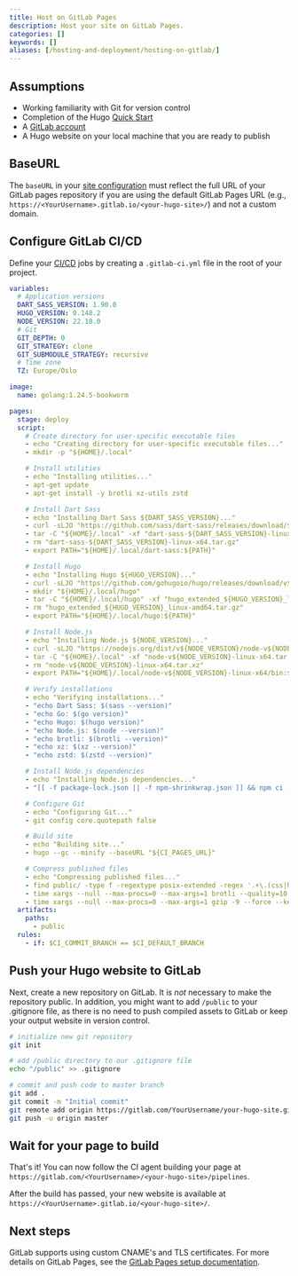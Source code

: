 ```yaml
---
title: Host on GitLab Pages
description: Host your site on GitLab Pages.
categories: []
keywords: []
aliases: [/hosting-and-deployment/hosting-on-gitlab/]
---
```


## Assumptions

- Working familiarity with Git for version control
- Completion of the Hugo [Quick Start]
- A [GitLab account](https://gitlab.com/users/sign_in)
- A Hugo website on your local machine that you are ready to publish

## BaseURL

The `baseURL` in your [site configuration](/configuration/) must reflect the full URL of your GitLab pages repository if you are using the default GitLab Pages URL (e.g., `https://<YourUsername>.gitlab.io/<your-hugo-site>/`) and not a custom domain.

## Configure GitLab CI/CD

Define your [CI/CD](g) jobs by creating a `.gitlab-ci.yml` file in the root of your project.

```yaml {file=".gitlab-ci.yml" copy=true}
variables:
  # Application versions
  DART_SASS_VERSION: 1.90.0
  HUGO_VERSION: 0.148.2
  NODE_VERSION: 22.18.0
  # Git
  GIT_DEPTH: 0
  GIT_STRATEGY: clone
  GIT_SUBMODULE_STRATEGY: recursive
  # Time zone
  TZ: Europe/Oslo

image:
  name: golang:1.24.5-bookworm

pages:
  stage: deploy
  script:
    # Create directory for user-specific executable files
    - echo "Creating directory for user-specific executable files..."
    - mkdir -p "${HOME}/.local"

    # Install utilities
    - echo "Installing utilities..."
    - apt-get update
    - apt-get install -y brotli xz-utils zstd

    # Install Dart Sass
    - echo "Installing Dart Sass ${DART_SASS_VERSION}..."
    - curl -sLJO "https://github.com/sass/dart-sass/releases/download/${DART_SASS_VERSION}/dart-sass-${DART_SASS_VERSION}-linux-x64.tar.gz"
    - tar -C "${HOME}/.local" -xf "dart-sass-${DART_SASS_VERSION}-linux-x64.tar.gz"
    - rm "dart-sass-${DART_SASS_VERSION}-linux-x64.tar.gz"
    - export PATH="${HOME}/.local/dart-sass:${PATH}"

    # Install Hugo
    - echo "Installing Hugo ${HUGO_VERSION}..."
    - curl -sLJO "https://github.com/gohugoio/hugo/releases/download/v${HUGO_VERSION}/hugo_extended_${HUGO_VERSION}_linux-amd64.tar.gz"
    - mkdir "${HOME}/.local/hugo"
    - tar -C "${HOME}/.local/hugo" -xf "hugo_extended_${HUGO_VERSION}_linux-amd64.tar.gz"
    - rm "hugo_extended_${HUGO_VERSION}_linux-amd64.tar.gz"
    - export PATH="${HOME}/.local/hugo:${PATH}"

    # Install Node.js
    - echo "Installing Node.js ${NODE_VERSION}..."
    - curl -sLJO "https://nodejs.org/dist/v${NODE_VERSION}/node-v${NODE_VERSION}-linux-x64.tar.xz"
    - tar -C "${HOME}/.local" -xf "node-v${NODE_VERSION}-linux-x64.tar.xz"
    - rm "node-v${NODE_VERSION}-linux-x64.tar.xz"
    - export PATH="${HOME}/.local/node-v${NODE_VERSION}-linux-x64/bin:${PATH}"

    # Verify installations
    - echo "Verifying installations..."
    - "echo Dart Sass: $(sass --version)"
    - "echo Go: $(go version)"
    - "echo Hugo: $(hugo version)"
    - "echo Node.js: $(node --version)"
    - "echo brotli: $(brotli --version)"
    - "echo xz: $(xz --version)"
    - "echo zstd: $(zstd --version)"

    # Install Node.js dependencies
    - echo "Installing Node.js dependencies..."
    - "[[ -f package-lock.json || -f npm-shrinkwrap.json ]] && npm ci --prefer-offline || true"

    # Configure Git
    - echo "Configuring Git..."
    - git config core.quotepath false

    # Build site
    - echo "Building site..."
    - hugo --gc --minify --baseURL "${CI_PAGES_URL}"

    # Compress published files
    - echo "Compressing published files..."
    - find public/ -type f -regextype posix-extended -regex '.+\.(css|html|js|json|mjs|svg|txt|xml)$' -print0 > files.txt
    - time xargs --null --max-procs=0 --max-args=1 brotli --quality=10 --force --keep < files.txt
    - time xargs --null --max-procs=0 --max-args=1 gzip -9 --force --keep < files.txt
  artifacts:
    paths:
      - public
  rules:
    - if: $CI_COMMIT_BRANCH == $CI_DEFAULT_BRANCH
```

## Push your Hugo website to GitLab

Next, create a new repository on GitLab. It is *not* necessary to make the repository public. In addition, you might want to add `/public` to your .gitignore file, as there is no need to push compiled assets to GitLab or keep your output website in version control.

```sh
# initialize new git repository
git init

# add /public directory to our .gitignore file
echo "/public" >> .gitignore

# commit and push code to master branch
git add .
git commit -m "Initial commit"
git remote add origin https://gitlab.com/YourUsername/your-hugo-site.git
git push -u origin master
```

## Wait for your page to build

That's it! You can now follow the CI agent building your page at `https://gitlab.com/<YourUsername>/<your-hugo-site>/pipelines`.

After the build has passed, your new website is available at `https://<YourUsername>.gitlab.io/<your-hugo-site>/`.

## Next steps

GitLab supports using custom CNAME's and TLS certificates. For more details on GitLab Pages, see the [GitLab Pages setup documentation](https://about.gitlab.com/2016/04/07/gitlab-pages-setup/).

[Quick Start]: /getting-started/quick-start/
